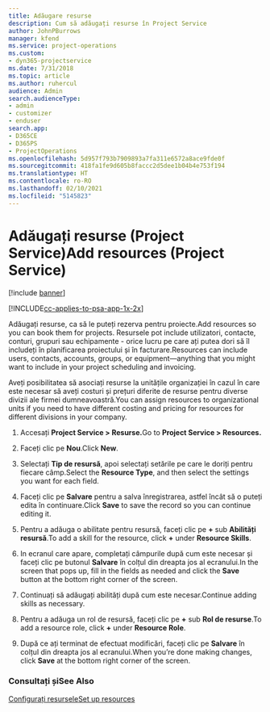 ```yaml
---
title: Adăugare resurse
description: Cum să adăugați resurse în Project Service
author: JohnPBurrows
manager: kfend
ms.service: project-operations
ms.custom:
- dyn365-projectservice
ms.date: 7/31/2018
ms.topic: article
ms.author: ruhercul
audience: Admin
search.audienceType:
- admin
- customizer
- enduser
search.app:
- D365CE
- D365PS
- ProjectOperations
ms.openlocfilehash: 5d957f793b7909893a7fa311e6572a8ace9fde0f
ms.sourcegitcommit: 418fa1fe9d605b8faccc2d5dee1b04b4e753f194
ms.translationtype: HT
ms.contentlocale: ro-RO
ms.lasthandoff: 02/10/2021
ms.locfileid: "5145823"
---
```

# <a name="add-resources-project-service"></a><span data-ttu-id="3f6be-103">Adăugați resurse (Project Service)</span><span class="sxs-lookup"><span data-stu-id="3f6be-103">Add resources (Project Service)</span></span>

[!include [banner](../includes/psa-now-project-operations.md)]

[!INCLUDE[cc-applies-to-psa-app-1x-2x](../includes/cc-applies-to-psa-app-1x-2x.md)]

<span data-ttu-id="3f6be-104">Adăugați resurse, ca să le puteți rezerva pentru proiecte.</span><span class="sxs-lookup"><span data-stu-id="3f6be-104">Add resources so you can book them for projects.</span></span> <span data-ttu-id="3f6be-105">Resursele pot include utilizatori, contacte, conturi, grupuri sau echipamente - orice lucru pe care ați putea dori să îl includeți în planificarea proiectului și în facturare.</span><span class="sxs-lookup"><span data-stu-id="3f6be-105">Resources can include users, contacts, accounts, groups, or equipment—anything that you might want to include in your project scheduling and invoicing.</span></span>  
  
<span data-ttu-id="3f6be-106">Aveți posibilitatea să asociați resurse la unitățile organizației în cazul în care este necesar să aveți costuri și prețuri diferite de resurse pentru diverse divizii ale firmei dumneavoastră.</span><span class="sxs-lookup"><span data-stu-id="3f6be-106">You can assign resources to organizational units if you need to have different costing and pricing for resources for different divisions in your company.</span></span>  
  
1.  <span data-ttu-id="3f6be-107">Accesați **Project Service > Resurse.**</span><span class="sxs-lookup"><span data-stu-id="3f6be-107">Go to **Project Service > Resources.**</span></span>  
  
2.  <span data-ttu-id="3f6be-108">Faceți clic pe **Nou**.</span><span class="sxs-lookup"><span data-stu-id="3f6be-108">Click **New**.</span></span>  
  
3.  <span data-ttu-id="3f6be-109">Selectați **Tip de resursă**, apoi selectați setările pe care le doriți pentru fiecare câmp.</span><span class="sxs-lookup"><span data-stu-id="3f6be-109">Select the **Resource Type**, and then select the settings you want for each field.</span></span>  
  
4.  <span data-ttu-id="3f6be-110">Faceți clic pe **Salvare** pentru a salva înregistrarea, astfel încât să o puteți edita în continuare.</span><span class="sxs-lookup"><span data-stu-id="3f6be-110">Click **Save** to save the record so you can continue editing it.</span></span>  
  
5.  <span data-ttu-id="3f6be-111">Pentru a adăuga o abilitate pentru resursă, faceți clic pe **+** sub **Abilități resursă**.</span><span class="sxs-lookup"><span data-stu-id="3f6be-111">To add a skill for the resource, click **+** under **Resource Skills**.</span></span>  
  
6.  <span data-ttu-id="3f6be-112">In ecranul care apare, completați câmpurile după cum este necesar și faceți clic pe butonul **Salvare** în colțul din dreapta jos al ecranului.</span><span class="sxs-lookup"><span data-stu-id="3f6be-112">In the screen that pops up, fill in the fields as needed and click the **Save** button at the bottom right corner of the screen.</span></span>  
  
7.  <span data-ttu-id="3f6be-113">Continuați să adăugați abilități după cum este necesar.</span><span class="sxs-lookup"><span data-stu-id="3f6be-113">Continue adding skills as necessary.</span></span>  
  
8.  <span data-ttu-id="3f6be-114">Pentru a adăuga un rol de resursă, faceți clic pe **+** sub **Rol de resurse**.</span><span class="sxs-lookup"><span data-stu-id="3f6be-114">To add a resource role, click **+** under **Resource Role**.</span></span>  
  
9. <span data-ttu-id="3f6be-115">După ce ați terminat de efectuat modificări, faceți clic pe **Salvare** în colțul din dreapta jos al ecranului.</span><span class="sxs-lookup"><span data-stu-id="3f6be-115">When you’re done making changes, click **Save** at the bottom right corner of the screen.</span></span>  
  
### <a name="see-also"></a><span data-ttu-id="3f6be-116">Consultați și</span><span class="sxs-lookup"><span data-stu-id="3f6be-116">See Also</span></span>  
 [<span data-ttu-id="3f6be-117">Configurați resursele</span><span class="sxs-lookup"><span data-stu-id="3f6be-117">Set up resources</span></span>](../psa/set-up-resources.md)
